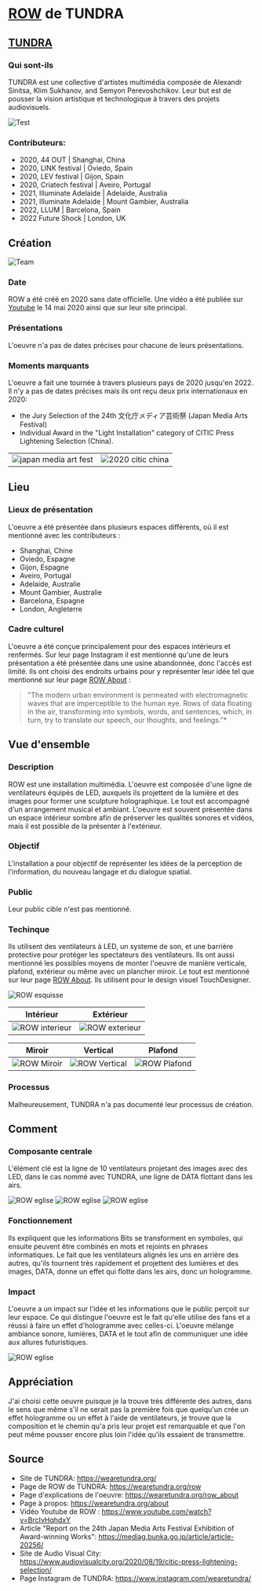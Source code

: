 # [ROW](https://wearetundra.org/row) de TUNDRA

## [TUNDRA](https://wearetundra.org/about)
### Qui sont-ils
TUNDRA est une collective d'artistes multimédia composée de Alexandr Sinitsa, Klim Sukhanov, and Semyon Perevoshchikov.
Leur but est de pousser la vision artistique et technologique à travers des projets audiovisuels.

![Test](/assets/TUNDRA_team.jpg)

### Contributeurs:
- 2020, 44 OUT | Shanghai, China
- 2020, LINK festival | Oviedo, Spain
- 2020, LEV festival | Gijon, Spain
- 2020, Criatech festival | Aveiro, Portugal
- 2021, Illuminate Adelaide | Adelaide, Australia
- 2021, Illuminate Adelaide | Mount Gambier, Australia
- 2022, LLUM | Barcelona, Spain
- 2022 Future Shock | London, UK

## Création

![Team](/assets/ROW_TUNDRA_interieur_usine_urbaine_01.png)

 ### Date
 ROW a été créé en 2020 sans date officielle. Une vidéo a été publiée sur [Youtube](https://www.youtube.com/watch?v=BrcIvHqhdxY) le 14 mai 2020 ainsi que sur leur site principal.

 ### Présentations
 L'oeuvre n'a pas de dates précises pour chacune de leurs présentations.

 ### Moments marquants
 L'oeuvre a fait une tournée à travers plusieurs pays de 2020 jusqu'en 2022.
Il n'y a pas de dates précises mais ils ont reçu deux prix internationaux en 2020:
- the Jury Selection of the 24th 文化庁メディア芸術祭 (Japan Media Arts Festival)
- Individual Award in the "Light Installation" category of CITIC Press Lightening Selection (China).

|  |  |
| -------- | ------- |
| ![japan media art fest](/assets/japan_media_arts_fest.png) | ![2020 citic china](/assets/2020CITIC.jpg)    |

## Lieu

 ### Lieux de présentation
 L'oeuvre a été présentée dans plusieurs espaces différents, où il est mentionné avec les contributeurs :
 - Shanghai, Chine
 - Oviedo, Espagne
 - Gijon, Espagne
 - Aveiro, Portugal
 - Adelaide, Australie
 - Mount Gambier, Australie
 - Barcelona, Espagne
 - London, Angleterre


### Cadre culturel
L'oeuvre a été conçue principalement pour des espaces intérieurs et renfermés. Sur leur page Instagram il est mentionné qu'une de leurs présentation a été présentée dans une usine abandonnée, donc l'accès est limité. Ils ont choisi des endroits urbains pour y représenter leur idée tel que mentionné sur leur page [ROW About](https://wearetundra.org/row_about) :

>"The modern urban environment is permeated with electromagnetic waves that are imperceptible to the human eye. Rows of data floating in the air, transforming into symbols, words, and sentences, which, in turn, try to translate our speech, our thoughts, and feelings."*



## Vue d'ensemble

### Description
ROW est une installation multimédia. L'oeuvre est composée d'une ligne de ventilateurs équipés de LED, auxquels ils projettent de la lumière et des images pour former une sculpture holographique. Le tout est accompagné d'un arrangement musical et ambiant. L'oeuvre est souvent présentée dans un espace intérieur sombre afin de préserver les qualités sonores et vidéos, mais il est possible de la présenter à l'extérieur.

### Objectif
L'installation a pour objectif de représenter les idées de la perception de l'information, du nouveau langage et du dialogue spatial.

### Public
Leur public cible n'est pas mentionné.

### Techinque
Ils utilisent des ventilateurs à LED, un systeme de son, et une barrière protective pour protéger les spectateurs des ventilateurs.
Ils ont aussi mentionné les possibles moyens de monter l'oeuvre de manière verticale, plafond, extérieur ou même avec un plancher miroir. Le tout est mentionné sur leur page [ROW About](https://wearetundra.org/row_about).
Ils utilisent pour le design visuel TouchDesigner.

![ROW esquisse](/assets/ROW_TUNDRA_esquisse.png)


| Intérieur   | Extérieur |
| -------- | ------- |
| ![ROW interieur](/assets/ROW_TUNDRA_interieur_salle_presentation_03.png) | ![ROW exterieur](/assets/ROW_TUNDRA_exterieur_nuit.png)    |

| Miroir  | Vertical | Plafond |
| -------- | ------- | ------- |
| ![ROW Miroir](/assets/ROW_TUNDRA_mirror.png) | ![ROW Vertical](/assets/ROW_TUNDRA_vertical.png)    | ![ROW Plafond](/assets/ROW_TUNDRA_ceiling.png) |

### Processus
Malheureusement, TUNDRA n'a pas documenté leur processus de création.

## Comment

### Composante centrale
L'élément clé est la ligne de 10 ventilateurs projetant des images avec des LED, dans le cas nommé avec TUNDRA, une ligne de DATA flottant dans les airs.

![ROW eglise](/assets/ROW_TUNDRA_interieur_eglise.png)
![ROW eglise](/assets/ROW_TUNDRA_interieur_salle_presentation_01.png)
![ROW eglise](/assets/ROW_TUNDRA_interieur_salle_presentation_02.png)

### Fonctionnement
Ils expliquent que les informations Bits se transforment en symboles, qui ensuite peuvent être combinés en mots et rejoints en phrases informatiques. Le fait que les ventilateurs alignés les uns en arrière des autres, qu'ils tournent très rapidement et projettent des lumières et des images, DATA, donne un effet qui flotte dans les airs, donc un hologramme.

### Impact
L'oeuvre a un impact sur l'idée et les informations que le public perçoit sur leur espace. Ce qui distingue l'oeuvre est le fait qu'elle utilise des fans et a réussi à faire un effet d'hologramme avec celles-ci. L'oeuvre mélange ambiance sonore, lumières, DATA et le tout afin de communiquer une idée aux allures futuristiques.

![ROW eglise](/assets/ROW_TUNDRA_interieur_musee_01.png)

## Appréciation

J'ai choisi cette oeuvre puisque je la trouve très différente des autres, dans le sens que même s'il ne serait pas la première fois que quelqu'un crée un effet hologramme ou un effet à l'aide de ventilateurs, je trouve que la composition et le chemin qu'a pris leur projet est remarquable et que l'on peut même pousser encore plus loin l'idée qu'ils essaient de transmettre.

## Source

- Site de TUNDRA: https://wearetundra.org/
- Page de ROW de TUNDRA: https://wearetundra.org/row
- Page d'explications de l'oeuvre: https://wearetundra.org/row_about
- Page à propos: https://wearetundra.org/about
- Vidéo Youtube de ROW : https://www.youtube.com/watch?v=BrcIvHqhdxY
- Article "Report on the 24th Japan Media Arts Festival Exhibition of Award-winning Works": https://mediag.bunka.go.jp/article/article-20256/
- Site de Audio Visual City: https://www.audiovisualcity.org/2020/08/19/citic-press-lightening-selection/
- Page Instagram de TUNDRA: https://www.instagram.com/wearetundra/
